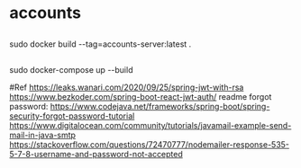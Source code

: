 # accounts

##
sudo docker build --tag=accounts-server:latest .

##
sudo docker-compose up --build

#Ref
https://leaks.wanari.com/2020/09/25/spring-jwt-with-rsa
https://www.bezkoder.com/spring-boot-react-jwt-auth/
readme forgot password:
https://www.codejava.net/frameworks/spring-boot/spring-security-forgot-password-tutorial
https://www.digitalocean.com/community/tutorials/javamail-example-send-mail-in-java-smtp
https://stackoverflow.com/questions/72470777/nodemailer-response-535-5-7-8-username-and-password-not-accepted

